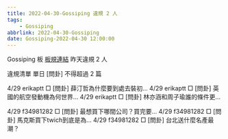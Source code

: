 ```yaml
---
title: 2022-04-30-Gossiping 違規 2 人
tags:
    - Gossiping
abbrlink: 2022-04-30-Gossiping
date: Gossiping-2022-04-30 12:00:00
---
```

Gossiping 板 [板規連結](https://www.ptt.cc/bbs/Gossiping/M.1637425085.A.07D.html)
昨天違規 2 人
<!-- more -->

違規清單
單日 [問卦] 不得超過 2 篇

4/29 erikaptt □ [問卦] 薛汀哲為什麼要到處去裝初…
4/29 erikaptt □ [問卦] 英國的航空發動機為何世界…
4/29 erikaptt □ [問卦] 林亦涵和周子瑜誰的條件更…

4/29 f34981282 □ [問卦] 最想買下哪間公司？買完要…
4/29 f34981282 □ [問卦] 馬克斯買下twich到底是為…
4/29 f34981282 □ [問卦] 台北送什麼名產最潮？